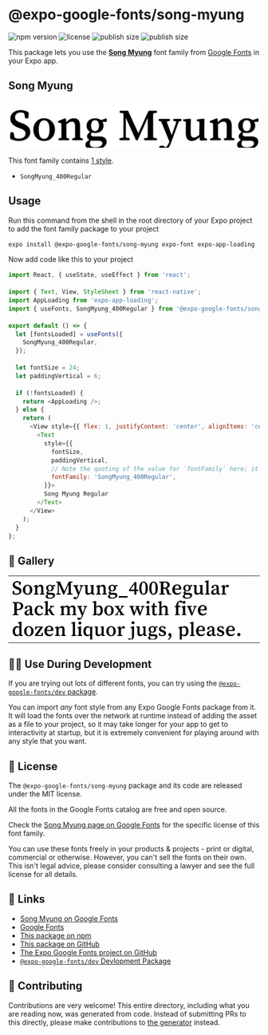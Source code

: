 # @expo-google-fonts/song-myung

![npm version](https://flat.badgen.net/npm/v/@expo-google-fonts/song-myung)
![license](https://flat.badgen.net/github/license/expo/google-fonts)
![publish size](https://flat.badgen.net/packagephobia/install/@expo-google-fonts/song-myung)
![publish size](https://flat.badgen.net/packagephobia/publish/@expo-google-fonts/song-myung)

This package lets you use the [**Song Myung**](https://fonts.google.com/specimen/Song+Myung) font family from [Google Fonts](https://fonts.google.com/) in your Expo app.

## Song Myung

![Song Myung](./font-family.png)

This font family contains [1 style](#-gallery).

- `SongMyung_400Regular`

## Usage

Run this command from the shell in the root directory of your Expo project to add the font family package to your project
```sh
expo install @expo-google-fonts/song-myung expo-font expo-app-loading
```

Now add code like this to your project
```js
import React, { useState, useEffect } from 'react';

import { Text, View, StyleSheet } from 'react-native';
import AppLoading from 'expo-app-loading';
import { useFonts, SongMyung_400Regular } from '@expo-google-fonts/song-myung';

export default () => {
  let [fontsLoaded] = useFonts({
    SongMyung_400Regular,
  });

  let fontSize = 24;
  let paddingVertical = 6;

  if (!fontsLoaded) {
    return <AppLoading />;
  } else {
    return (
      <View style={{ flex: 1, justifyContent: 'center', alignItems: 'center' }}>
        <Text
          style={{
            fontSize,
            paddingVertical,
            // Note the quoting of the value for `fontFamily` here; it expects a string!
            fontFamily: 'SongMyung_400Regular',
          }}>
          Song Myung Regular
        </Text>
      </View>
    );
  }
};

```

## 🔡 Gallery


||||
|-|-|-|
|![SongMyung_400Regular](./SongMyung_400Regular.ttf.png)||||


## 👩‍💻 Use During Development

If you are trying out lots of different fonts, you can try using the [`@expo-google-fonts/dev` package](https://github.com/expo/google-fonts/tree/master/font-packages/dev#readme).

You can import *any* font style from any Expo Google Fonts package from it. It will load the fonts
over the network at runtime instead of adding the asset as a file to your project, so it may take longer
for your app to get to interactivity at startup, but it is extremely convenient
for playing around with any style that you want.

## 📖 License

The `@expo-google-fonts/song-myung` package and its code are released under the MIT license.

All the fonts in the Google Fonts catalog are free and open source.

Check the [Song Myung page on Google Fonts](https://fonts.google.com/specimen/Song+Myung) for the specific license of this font family.

You can use these fonts freely in your products & projects - print or digital, commercial or otherwise. However, you can't sell the fonts on their own. This isn't legal advice, please consider consulting a lawyer and see the full license for all details.

## 🔗 Links

- [Song Myung on Google Fonts](https://fonts.google.com/specimen/Song+Myung)
- [Google Fonts](https://fonts.google.com/)
- [This package on npm](https://www.npmjs.com/package/@expo-google-fonts/song-myung)
- [This package on GitHub](https://github.com/expo/google-fonts/tree/master/font-packages/song-myung)
- [The Expo Google Fonts project on GitHub](https://github.com/expo/google-fonts)
- [`@expo-google-fonts/dev` Devlopment Package](https://github.com/expo/google-fonts/tree/master/font-packages/dev)

## 🤝 Contributing

Contributions are very welcome! This entire directory, including what you are reading now, was generated from code. Instead of submitting PRs to this directly, please make contributions to [the generator](https://github.com/expo/google-fonts/tree/master/packages/generator) instead.
